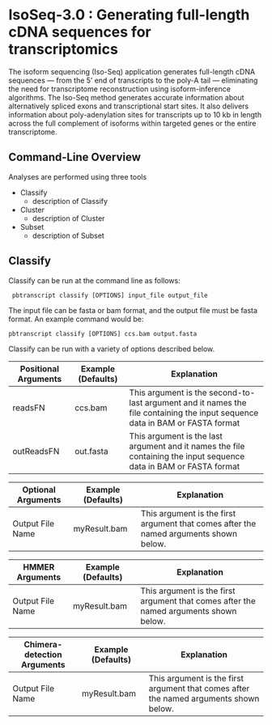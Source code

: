 # IsoSeq-3.0 : Generating full-length cDNA sequences for transcriptomics

The isoform sequencing (Iso-Seq) application generates full-length cDNA sequences — from the 5’ end of transcripts to the poly-A tail — eliminating the need for transcriptome reconstruction using isoform-inference algorithms. The Iso-Seq method generates accurate information about alternatively spliced exons and transcriptional start sites. It also delivers information about poly-adenylation sites for transcripts up to 10 kb in length across the full complement of isoforms within targeted genes or the entire transcriptome.

## Command-Line Overview
Analyses are performed using three tools
* Classify
  * description of Classify
* Cluster
  * description of Cluster
* Subset
  * description of Subset

## Classify

Classify can be run at the command line as follows:

     pbtranscript classify [OPTIONS] input_file output_file

The input file can be fasta or bam format, and the output file must be fasta format. An example command would be:

    pbtranscript classify [OPTIONS] ccs.bam output.fasta
    
Classify can be run with a variety of options described below.  

|           Positional Arguments           |     Example (Defaults)      |  Explanation      |
| -------------------------- | --------------------------- | ----------------- |
| readsFN           | ccs.bam                | This argument is the second-to-last argument and it names the file containing the input sequence data in BAM or FASTA format |
| outReadsFN           | out.fasta                | This argument is the last argument and it names the file containing the input sequence data in BAM or FASTA format |

|           Optional Arguments           |     Example (Defaults)      |  Explanation      |
| -------------------------- | --------------------------- | ----------------- |
| Output File Name           | myResult.bam                | This argument is the first argument that comes after the named arguments shown below. |

|           HMMER Arguments           |     Example (Defaults)      |  Explanation      |
| -------------------------- | --------------------------- | ----------------- |
| Output File Name           | myResult.bam                | This argument is the first argument that comes after the named arguments shown below. |

|           Chimera-detection Arguments           |     Example (Defaults)      |  Explanation      |
| -------------------------- | --------------------------- | ----------------- |
| Output File Name           | myResult.bam                | This argument is the first argument that comes after the named arguments shown below. |
